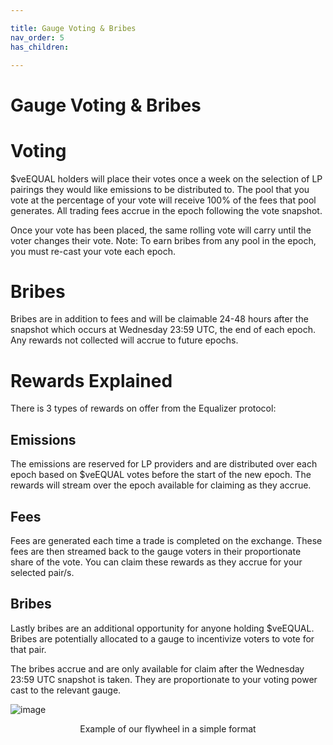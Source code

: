```yaml
---

title: Gauge Voting & Bribes
nav_order: 5
has_children:

---
```


# Gauge Voting & Bribes

# Voting

$veEQUAL holders will place their votes once a week on the selection of LP pairings they would like emissions to be distributed to. The pool that you vote at the percentage of your vote will receive 100% of the fees that pool generates. All trading fees accrue in the epoch following the vote snapshot.

Once your vote has been placed, the same rolling vote will carry until the voter changes their vote. Note: To earn bribes from any pool in the epoch, you must re-cast your vote each epoch.

# Bribes

Bribes are in addition to fees and will be claimable 24-48 hours after the snapshot which occurs at Wednesday 23:59 UTC, the end of each epoch. Any rewards not collected will accrue to future epochs.

# Rewards Explained

There is 3 types of rewards on offer from the Equalizer protocol:

## Emissions

The emissions are reserved for LP providers and are distributed over each epoch based on $veEQUAL votes before the start of the new epoch. The rewards will stream over the epoch available for claiming as they accrue.

## Fees

Fees are generated each time a trade is completed on the exchange. These fees are then streamed back to the gauge voters in their proportionate share of the vote. You can claim these rewards as they accrue for your selected pair/s. 

## Bribes

Lastly bribes are an additional opportunity for anyone holding $veEQUAL. Bribes are potentially allocated to a gauge to incentivize voters to vote for that pair. 

The bribes accrue and are only available for claim after the Wednesday 23:59 UTC snapshot is taken. They are proportionate to your voting power cast to the relevant gauge.

![image](https://github.com/equalizer-docs/equalizer-docs.github.io/assets/100238995/fb9e6d5e-ce1d-4baa-b2ec-a7dbdd6136af)
<p align="center"> Example of our flywheel in a simple format </p>
